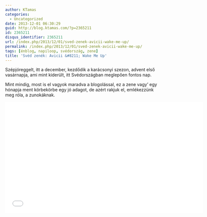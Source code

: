 ```yaml
---
author: KTamas
categories:
  - Uncategorized
date: 2013-12-01 06:30:29
guid: http://blog.ktamas.com/?p=2365211
id: 2365211
disqus_identifier: 2365211
url: /index.php/2013/12/01/sved-zenek-avicii-wake-me-up/
permalink: /index.php/2013/12/01/sved-zenek-avicii-wake-me-up/
tags: [énblog, napiloop, svédország, zene]
title: 'Svéd zenék: Avicii &#8211; Wake Me Up'
---
```


Szépjóreggelt, itt a december, kezdődik a karácsonyi szezon, advent első vasárnapja, ami mint kiderült, itt Svédországban meglepően fontos nap.

Mint mindig, most is el vagyok maradva a blogolással, ez a zene vagy&#8217; egy hónapja ment körbekörbe egy jó adagot, de azért rakjuk el, emlékezzünk meg róla, a zunokáknak.

<p><iframe width="640" height="360" src="//www.youtube.com/embed/IcrbM1l_BoI?rel=0" frameborder="0" allowfullscreen=""></iframe></p>

